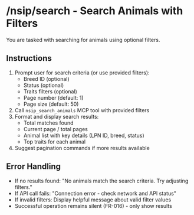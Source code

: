 # /nsip/search - Search Animals with Filters

You are tasked with searching for animals using optional filters.

## Instructions

1. Prompt user for search criteria (or use provided filters):
   - Breed ID (optional)
   - Status (optional)
   - Traits filters (optional)
   - Page number (default: 1)
   - Page size (default: 50)
2. Call `nsip_search_animals` MCP tool with provided filters
3. Format and display search results:
   - Total matches found
   - Current page / total pages
   - Animal list with key details (LPN ID, breed, status)
   - Top traits for each animal
4. Suggest pagination commands if more results available

## Error Handling

- If no results found: "No animals match the search criteria. Try adjusting filters."
- If API call fails: "Connection error - check network and API status"
- If invalid filters: Display helpful message about valid filter values
- Successful operation remains silent (FR-016) - only show results
